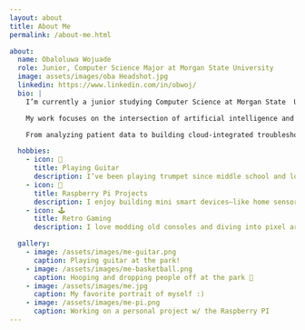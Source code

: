 ```yaml
---
layout: about
title: About Me
permalink: /about-me.html

about:
  name: Obaloluwa Wojuade
  role: Junior, Computer Science Major at Morgan State University
  image: assets/images/oba Headshot.jpg
  linkedin: https://www.linkedin.com/in/obwoj/
  bio: |
    I’m currently a junior studying Computer Science at Morgan State  University in Baltimore, Maryland. I expect to graduate in 2027.

    My work focuses on the intersection of artificial intelligence and real-world impact—how machine learning, data science, and cloud computing can be used to address healthcare disparities and improve system efficiency

    From analyzing patient data to building cloud-integrated troubleshooting tools, I aim to create smart, scalable solutions that empower communities and enhance user experiences.

  hobbies:
    - icon: 🎺
      title: Playing Guitar
      description: I’ve been playing trumpet since middle school and love improvising to Coltrane and Miles Davis tracks.
    - icon: 🤖
      title: Raspberry Pi Projects
      description: I enjoy building mini smart devices—like home sensors and wearables—using Raspberry Pi.
    - icon: 🕹️
      title: Retro Gaming
      description: I love modding old consoles and diving into pixel art games on emulators.

  gallery:
    - image: /assets/images/me-guitar.png
      caption: Playing guitar at the park!
    - image: /assets/images/me-basketball.png
      caption: Hooping and dropping people off at the park 🏀
    - image: /assets/images/me.jpg
      caption: My favorite portrait of myself :)
    - image: /assets/images/me-pi.png
      caption: Working on a personal project w/ the Raspberry PI
---
```


